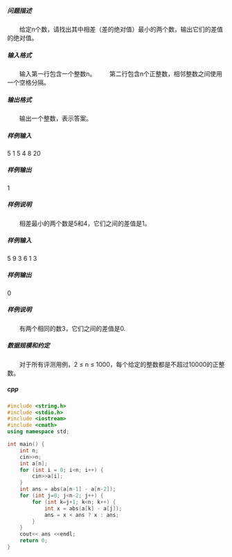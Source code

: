 ##### 问题描述
　　给定n个数，请找出其中相差（差的绝对值）最小的两个数，输出它们的差值的绝对值。
##### 输入格式
　　输入第一行包含一个整数n。
　　第二行包含n个正整数，相邻整数之间使用一个空格分隔。
##### 输出格式
　　输出一个整数，表示答案。
##### 样例输入
5
1 5 4 8 20
##### 样例输出
1
##### 样例说明
　　相差最小的两个数是5和4，它们之间的差值是1。
##### 样例输入
5
9 3 6 1 3
##### 样例输出
0
##### 样例说明
　　有两个相同的数3，它们之间的差值是0.
##### 数据规模和约定
　　对于所有评测用例，2 ≤ n ≤ 1000，每个给定的整数都是不超过10000的正整数。
##### cpp
```c++
#include <string.h>
#include <stdio.h>
#include <iostream>
#include <cmath>
using namespace std;

int main() {
    int n;
    cin>>n;
    int a[n];
    for (int i = 0; i<n; i++) {
        cin>>a[i];
    }
    int ans = abs(a[n-1] - a[n-2]);
    for (int j=0; j<n-2; j++) {
        for (int k=j+1; k<n; k++) {
            int x = abs(a[k] - a[j]);
            ans = x < ans ? x : ans;
        }
    }
    cout<< ans <<endl;
    return 0;
}
```